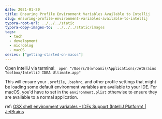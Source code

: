 ```yaml
---
date: 2021-01-20
title: Ensuring Profile Environment Variables Available to Intellij
slug: ensuring-profile-environment-variables-available-to-intellij
typora-root-url: ../../../static
typora-copy-images-to:  ../../../static/images
tags:
  - tech
  - development
  - microblog
  - macOS
series: ["getting-started-on-macos"]
---
```


Open IntelliJ via terminal: ` open "/Users/$(whoami)/Applications/JetBrains Toolbox/IntelliJ IDEA Ultimate.app"`

This will ensure your `.profile`, `.bashrc`, and other profile settings that might be loading some default environment variables are available to your IDE.
For macOS, you'd have to set in the `environment.plist` otherwise to ensure they are available to a normal application.

ref: [OSX shell environment variables – IDEs Support (IntelliJ Platform) | JetBrains](http://bit.ly/3p3BgHy)
